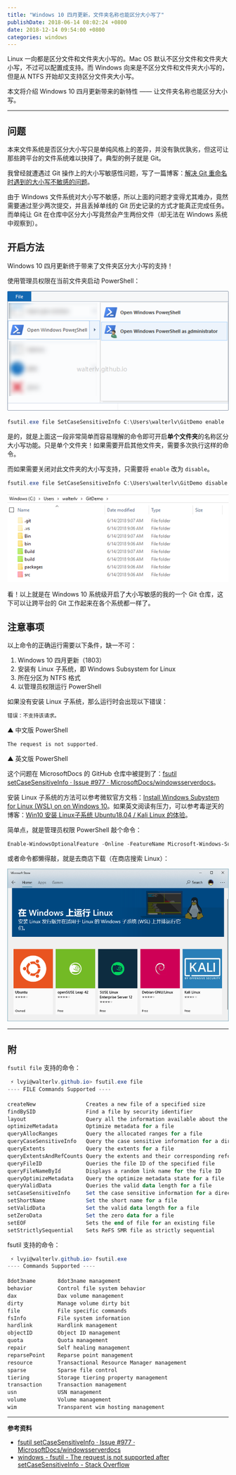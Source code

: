```yaml
---
title: "Windows 10 四月更新，文件夹名称也能区分大小写了"
publishDate: 2018-06-14 08:02:24 +0800
date: 2018-12-14 09:54:00 +0800
categories: windows
---
```


Linux 一向都是区分文件和文件夹大小写的。Mac OS 默认不区分文件和文件夹大小写，不过可以配置成支持。而 Windows 向来是不区分文件和文件夹大小写的，但是从 NTFS 开始却又支持区分文件夹大小写。

本文将介绍 Windows 10 四月更新带来的新特性 —— 让文件夹名称也能区分大小写。

---

<div id="toc"></div>

## 问题

本来文件系统是否区分大小写只是单纯风格上的差异，并没有孰优孰劣，但这可让那些跨平台的文件系统难以抉择了。典型的例子就是 Git。

我曾经就遭遇过 Git 操作上的大小写敏感性问题，写了一篇博客：[解决 Git 重命名时遇到的大小写不敏感的问题](/post/case-insensitive-in-git-rename)。

由于 Windows 文件系统对大小写不敏感，所以上面的问题才变得尤其难办，竟然需要通过至少两次提交，并且丢掉单线的 Git 历史记录的方式才能真正完成任务。而单纯让 Git 在仓库中区分大小写竟然会产生两份文件（却无法在 Windows 系统中观察到）。

## 开启方法

Windows 10 四月更新终于带来了文件夹区分大小写的支持！

使用管理员权限在当前文件夹启动 PowerShell：

![管理员权限启动 PowerShell](/static/posts/2018-06-20-10-43-02.png)

```powershell
fsutil.exe file SetCaseSensitiveInfo C:\Users\walterlv\GitDemo enable
```

是的，就是上面这一段非常简单而容易理解的命令即可开启**单个文件夹**的名称区分大小写功能。只是单个文件夹！如果需要开启其他文件夹，需要多次执行这样的命令。

而如果需要关闭对此文件夹的大小写支持，只需要将 `enable` 改为 `disable`。

```powershell
fsutil.exe file SetCaseSensitiveInfo C:\Users\walterlv\GitDemo disable
```

![区分大小写的效果](/static/posts/2018-06-14-09-07-45.png)

看！以上就是在 Windows 10 系统级开启了大小写敏感的我的一个 Git 仓库，这下可以让跨平台的 Git 工作起来在各个系统都一样了。

## 注意事项

以上命令的正确运行需要以下条件，缺一不可：

1. Windows 10 四月更新（1803）
1. 安装有 Linux 子系统，即 Windows Subsystem for Linux
1. 所在分区为 NTFS 格式
1. 以管理员权限运行 PowerShell

如果没有安装 Linux 子系统，那么运行时会出现以下错误：

```powershell
错误：不支持该请求。
```

▲ 中文版 PowerShell

```powershell
The request is not supported.
```

▲ 英文版 PowerShell

这个问题在 MicrosoftDocs 的 GitHub 仓库中被提到了：[fsutil setCaseSensitiveInfo · Issue #977 · MicrosoftDocs/windowsserverdocs](https://github.com/MicrosoftDocs/windowsserverdocs/issues/977)。

安装 Linux 子系统的方法可以参考微软官方文档：[Install Windows Subystem for Linux (WSL) on on Windows 10](https://docs.microsoft.com/zh-cn/windows/wsl/install-win10)。如果英文阅读有压力，可以参考毒逆天的博客：[Win10 安装 Linux子系统 Ubuntu18.04 / Kali Linux 的体验](https://www.cnblogs.com/dunitian/p/9159897.html?wt.mc_id=MVP)。

简单点，就是管理员权限 PowerShell 敲个命令：

```powershell
Enable-WindowsOptionalFeature -Online -FeatureName Microsoft-Windows-Subsystem-Linux
```

或者命令都懒得敲，就是去商店下载（在商店搜索 Linux）：

![应用商店下载安装 Linux](/static/posts/2018-07-30-20-31-54.png)

---

## 附

`fsutil file` 支持的命令：

```powershell
 ⚡ lvyi@walterlv.github.io> fsutil.exe file
---- FILE Commands Supported ----

createNew                Creates a new file of a specified size
findBySID                Find a file by security identifier
layout                   Query all the information available about the file
optimizeMetadata         Optimize metadata for a file
queryAllocRanges         Query the allocated ranges for a file
queryCaseSensitiveInfo   Query the case sensitive information for a directory
queryExtents             Query the extents for a file
queryExtentsAndRefCounts Query the extents and their corresponding refcounts for a file
queryFileID              Queries the file ID of the specified file
queryFileNameById        Displays a random link name for the file ID
queryOptimizeMetadata    Query the optimize metadata state for a file
queryValidData           Queries the valid data length for a file
setCaseSensitiveInfo     Set the case sensitive information for a directory
setShortName             Set the short name for a file
setValidData             Set the valid data length for a file
setZeroData              Set the zero data for a file
setEOF                   Sets the end of file for an existing file
setStrictlySequential    Sets ReFS SMR file as strictly sequential
```

fsutil 支持的命令：

```powershell
 ⚡ lvyi@walterlv.github.io> fsutil.exe
---- Commands Supported ----

8dot3name       8dot3name management
behavior        Control file system behavior
dax             Dax volume management
dirty           Manage volume dirty bit
file            File specific commands
fsInfo          File system information
hardlink        Hardlink management
objectID        Object ID management
quota           Quota management
repair          Self healing management
reparsePoint    Reparse point management
resource        Transactional Resource Manager management
sparse          Sparse file control
tiering         Storage tiering property management
transaction     Transaction management
usn             USN management
volume          Volume management
wim             Transparent wim hosting management
```

---

**参考资料**

- [fsutil setCaseSensitiveInfo · Issue #977 · MicrosoftDocs/windowsserverdocs](https://github.com/MicrosoftDocs/windowsserverdocs/issues/977)
- [windows - fsutil - The request is not supported after setCaseSensitiveInfo - Stack Overflow](https://stackoverflow.com/q/50839623/6233938)
